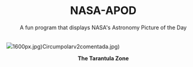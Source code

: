 <div align="center">
  <h1>
    NASA-APOD
  </h1>
</div>
  
<div align="center">
  A fun program that displays NASA's Astronomy Picture of the Day
</div>

<br>

![](https://apod.nasa.gov/apod/image/2403/Tarantula-HST-ESO-Webb-LL.jpg)1600px.jpg)Circumpolarv2comentada.jpg)

<p align = "center">
  <b>The Tarantula Zone</b>
</p>
